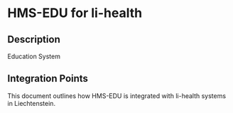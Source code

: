 # HMS-EDU for li-health

## Description

Education System

## Integration Points

This document outlines how HMS-EDU is integrated with li-health systems in Liechtenstein.
